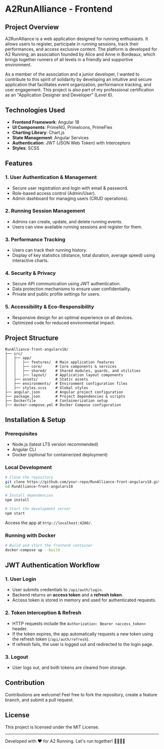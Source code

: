 # A2RunAlliance - Frontend


## Project Overview
A2RunAlliance is a web application designed for running enthusiasts. It allows users to register, participate in running sessions, track their performances, and access exclusive content. The platform is developed for A2 Running, an association founded by Alice and Anne in Bordeaux, which brings together runners of all levels in a friendly and supportive environment.

As a member of the association and a junior developer, I wanted to contribute to this spirit of solidarity by developing an intuitive and secure application that facilitates event organization, performance tracking, and user engagement. This project is also part of my professional certification as an "Application Designer and Developer" (Level 6).

## Technologies Used
- **Frontend Framework**: Angular 18
- **UI Components**: PrimeNG, PrimeIcons, PrimeFlex
- **Charting Library**: Chart.js
- **State Management**: Angular Services
- **Authentication**: JWT (JSON Web Token) with Interceptors
- **Styles**: SCSS

## Features
### 1. User Authentication & Management
- Secure user registration and login with email & password.
- Role-based access control (Admin/User).
- Admin dashboard for managing users (CRUD operations).

### 2. Running Session Management
- Admins can create, update, and delete running events.
- Users can view available running sessions and register for them.

### 3. Performance Tracking
- Users can track their running history.
- Display of key statistics (distance, total duration, average speed) using interactive charts.

### 4. Security & Privacy
- Secure API communication using JWT authentication.
- Data protection mechanisms to ensure user confidentiality.
- Private and public profile settings for users.

### 5. Accessibility & Eco-Responsibility
- Responsive design for an optimal experience on all devices.
- Optimized code for reduced environmental impact.

## Project Structure
```
RunAlliance-front-angularv18/
├── src/
│   ├── app/
│   │   ├── features/  # Main application features
│   │   ├── core/      # Core components & services
│   │   ├── shared/    # Shared modules, guards, and utilities
│   │   ├── layout/    # Application layout components
│   ├── assets/        # Static assets
│   ├── environments/  # Environment configuration files
│   ├── styles.scss    # Global styles
├── angular.json       # Angular project configuration
├── package.json       # Project dependencies & scripts
├── Dockerfile         # Containerization setup
├── docker-compose.yml # Docker Compose configuration
```

## Installation & Setup
### Prerequisites
- Node.js (latest LTS version recommended)
- Angular CLI
- Docker (optional for containerized deployment)

### Local Development
```sh
# Clone the repository
git clone https://github.com/your-repo/RunAlliance-front-angularv18.git
cd RunAlliance-front-angularv18

# Install dependencies
npm install

# Start the development server
npm start
```
Access the app at `http://localhost:4200/`.

### Running with Docker
```sh
# Build and start the frontend container
docker-compose up --build
```

## JWT Authentication Workflow
### 1. User Login
- User submits credentials to `/api/auth/login`.
- Backend returns an **access token** and a **refresh token**.
- Access token is stored in memory and used for authenticated requests.

### 2. Token Interception & Refresh
- HTTP requests include the `Authorization: Bearer <access_token>` header.
- If the token expires, the app automatically requests a new token using the refresh token (`/api/auth/refresh`).
- If refresh fails, the user is logged out and redirected to the login page.

### 3. Logout
- User logs out, and both tokens are cleared from storage.

## Contribution
Contributions are welcome! Feel free to fork the repository, create a feature branch, and submit a pull request.

## License
This project is licensed under the MIT License.

---
Developed with ❤️ for A2 Running. Let's run together! 🏃‍♂️🏃‍♀️
